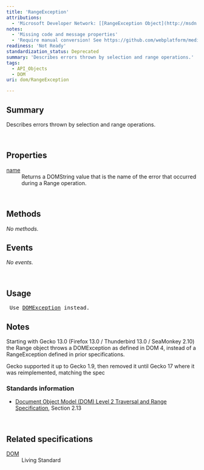 ```yaml
---
title: 'RangeException'
attributions:
  - 'Microsoft Developer Network: [[RangeException Object](http://msdn.microsoft.com/en-us/library/ie/ff974358(v=vs.85).aspx) Article]'
notes:
  - 'Missing code and message properties'
  - 'Require manual conversion! See https://github.com/webplatform/mediawiki-conversion/issues/24'
readiness: 'Not Ready'
standardization_status: Deprecated
summary: 'Describes errors thrown by selection and range operations.'
tags:
  - API_Objects
  - DOM
uri: dom/RangeException

---
```

<p>
</p>
<h2>Summary</h2>
<p>
Describes errors thrown by selection and range operations.</p><p><br/></p>
<h2>Properties</h2>

<dl><dt><a href="/dom/RangeException/name">name</a></dt>
  <dd>Returns a DOMString value that is the name of the error that occurred during a Range operation.</dd>
</dl><p><br/></p>
<h2>Methods</h2>
<p><i>No methods.</i>
</p>
<h2>Events</h2>
<p><i>No events.</i>
</p><p><br/></p>
<h2>Usage</h2>
<pre> Use <a rel="nofollow" class="external text" href="/dom/DOMException">DOMException</a> instead.
</pre>
<h2>Notes</h2>
<p>Starting with Gecko 13.0 (Firefox 13.0 / Thunderbird 13.0 / SeaMonkey 2.10) the Range object throws a DOMException as defined in DOM 4, instead of a RangeException defined in prior specifications.
</p><p>Gecko supported it up to Gecko 1.9, then removed it until Gecko 17 where it was reimplemented, matching the spec
</p>
<h3>Standards information</h3>
<ul><li><a rel="nofollow" class="external text" href="http://go.microsoft.com/fwlink/p/?linkid=182712">Document Object Model (DOM) Level 2 Traversal and Range Specification</a>, Section 2.13</li></ul><p> 
</p>
<h2>Related specifications</h2>

<dl><dt><a rel="nofollow" class="external text" href="http://dom.spec.whatwg.org/#interface-range">DOM</a></dt>
  <dd>Living Standard</dd>
</dl>
